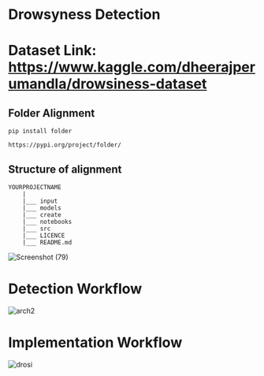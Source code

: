 # Drowsyness Detection

# Dataset Link: https://www.kaggle.com/dheerajperumandla/drowsiness-dataset

## Folder Alignment
```
pip install folder 

https://pypi.org/project/folder/
```
## Structure of alignment
```
YOURPROJECTNAME
	|
	|___ input
	|___ models
	|___ create
	|___ notebooks
	|___ src
	|___ LICENCE
	|___ README.md
```

![Screenshot (79)](https://user-images.githubusercontent.com/60479691/113886007-2723e900-97e2-11eb-97d0-16cb525c99a2.png)


# Detection Workflow
![arch2](https://user-images.githubusercontent.com/60479691/113746193-d9e34100-9727-11eb-98f2-900e6259c3cf.JPG)

# Implementation Workflow
![drosi](https://user-images.githubusercontent.com/60479691/113746870-9dfcab80-9728-11eb-9b8b-18ce82cfab79.JPG)
